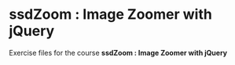 # ssdZoom : Image Zoomer with jQuery
Exercise files for the course **ssdZoom : Image Zoomer with jQuery**
